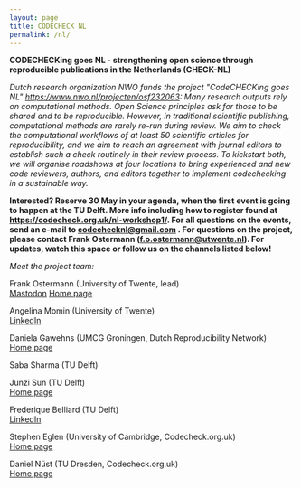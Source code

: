 ```yaml
---
layout: page
title: CODECHECK NL
permalink: /nl/
---
```



**CODECHECKing goes NL - strengthening open science through reproducible publications in the Netherlands (CHECK-NL)**

*Dutch research organization NWO funds the project "CodeCHECKing goes NL" <https://www.nwo.nl/projecten/osf232063>: Many research outputs rely on computational methods. Open Science principles ask for those to be shared and to be reproducible. However, in traditional scientific publishing, computational methods are rarely re-run during review. We aim to check the computational workflows of at least 50 scientific articles for reproducibility, and we aim to reach an agreement with journal editors to establish such a check routinely in their review process. To kickstart both, we will organise roadshows at four locations to bring experienced and new code reviewers, authors, and editors together to implement codechecking in a sustainable way.*

**Interested? Reserve 30 May in your agenda, when the first event is going to happen at the TU Delft. More info including how to register found at <https://codecheck.org.uk/nl-workshop1/>. For all questions on the events, send an e-mail to codechecknl@gmail.com . For questions on the project, please contact Frank Ostermann (f.o.ostermann@utwente.nl). For updates, watch this space or follow us on the channels listed below!**


*Meet the project team:*

Frank Ostermann (University of Twente, lead)  
[Mastodon](https://mstdn.social/@f_ostermann)
[Home page](https://research.utwente.nl/en/persons/frank-ostermann)

Angelina Momin (University of Twente)  
[LinkedIn](https://www.linkedin.com/in/angelina-momin)

Daniela Gawehns (UMCG Groningen, Dutch Reproducibility Network)  
[Home page](https://danielagawehns.github.io/)

Saba Sharma (TU Delft)

Junzi Sun (TU Delft)  
[Home page](https://junzis.com/)

Frederique Belliard (TU Delft)  
[LinkedIn](https://www.linkedin.com/in/fredbelliard/)

Stephen Eglen (University of Cambridge, Codecheck.org.uk)  
[Home page](https://sje30.github.io)

Daniel Nüst (TU Dresden, Codecheck.org.uk)  
[Home page](https://nordholmen.net/)
